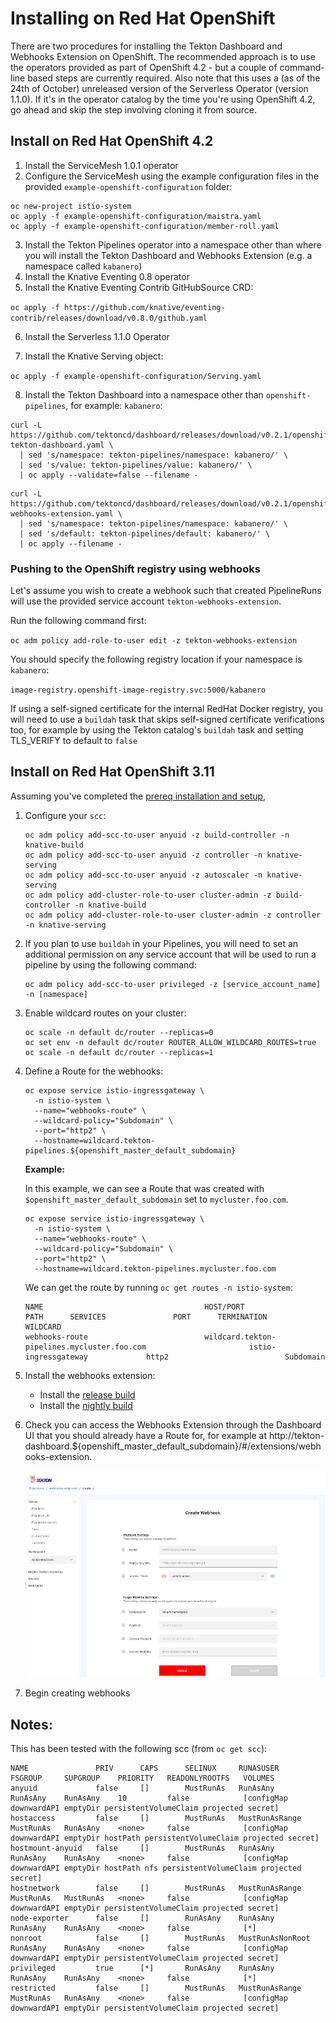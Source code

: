 # Installing on Red Hat OpenShift

There are two procedures for installing the Tekton Dashboard and Webhooks Extension on OpenShift. The recommended approach is to use the operators provided as part of OpenShift 4.2 - but a couple of command-line based steps are currently required. Also note that this uses a (as of the 24th of October) unreleased version of the Serverless Operator (version 1.1.0). If it's in the operator catalog by the time you're using OpenShift 4.2, go ahead and skip the step involving cloning it from source.

## Install on Red Hat OpenShift 4.2

1. Install the ServiceMesh 1.0.1 operator
2. Configure the ServiceMesh using the example configuration files in the provided `example-openshift-configuration` folder:

```
oc new-project istio-system
oc apply -f example-openshift-configuration/maistra.yaml
oc apply -f example-openshift-configuration/member-roll.yaml
```   

3. Install the Tekton Pipelines operator into a namespace other than where you will install the Tekton Dashboard and Webhooks Extension (e.g. a namespace called `kabanero`)
4. Install the Knative Eventing 0.8 operator
5. Install the Knative Eventing Contrib GitHubSource CRD:

`oc apply -f https://github.com/knative/eventing-contrib/releases/download/v0.8.0/github.yaml`

6. Install the Serverless 1.1.0 Operator

7. Install the Knative Serving object:

`oc apply -f example-openshift-configuration/Serving.yaml`

8. Install the Tekton Dashboard into a namespace other than `openshift-pipelines`, for example: `kabanero`:

```
curl -L https://github.com/tektoncd/dashboard/releases/download/v0.2.1/openshift-tekton-dashboard.yaml \
  | sed 's/namespace: tekton-pipelines/namespace: kabanero/' \
  | sed 's/value: tekton-pipelines/value: kabanero/' \
  | oc apply --validate=false --filename -
```

```
curl -L https://github.com/tektoncd/dashboard/releases/download/v0.2.1/openshift-webhooks-extension.yaml \
  | sed 's/namespace: tekton-pipelines/namespace: kabanero/' \
  | sed 's/default: tekton-pipelines/default: kabanero/' \
  | oc apply --filename -
```

### Pushing to the OpenShift registry using webhooks

Let's assume you wish to create a webhook such that created PipelineRuns will use the provided service account `tekton-webhooks-extension`.

Run the following command first:

`oc adm policy add-role-to-user edit -z tekton-webhooks-extension`

You should specify the following registry location if your namespace is `kabanero`:

`image-registry.openshift-image-registry.svc:5000/kabanero`

If using a self-signed certificate for the internal RedHat Docker registry, you will need to use a `buildah` task that skips self-signed certificate verifications too, for example by using the Tekton catalog's `buildah` task and setting TLS_VERIFY to default to `false`

## Install on Red Hat OpenShift 3.11

Assuming you've completed the [prereq installation and setup](./InstallPrereqs.md),

1. Configure your `scc`:

      ```
      oc adm policy add-scc-to-user anyuid -z build-controller -n knative-build
      oc adm policy add-scc-to-user anyuid -z controller -n knative-serving
      oc adm policy add-scc-to-user anyuid -z autoscaler -n knative-serving
      oc adm policy add-cluster-role-to-user cluster-admin -z build-controller -n knative-build
      oc adm policy add-cluster-role-to-user cluster-admin -z controller -n knative-serving
      ```

2. If you plan to use `buildah` in your Pipelines, you will need to set an additional permission on any service account that will be used to run a pipeline by using the following command:

      ```
      oc adm policy add-scc-to-user privileged -z [service_account_name] -n [namespace]
      ```

3. Enable wildcard routes on your cluster:

      ```
      oc scale -n default dc/router --replicas=0
      oc set env -n default dc/router ROUTER_ALLOW_WILDCARD_ROUTES=true
      oc scale -n default dc/router --replicas=1
      ```

4. Define a Route for the webhooks:

      ```
      oc expose service istio-ingressgateway \
        -n istio-system \
        --name="webhooks-route" \
        --wildcard-policy="Subdomain" \
        --port="http2" \
        --hostname=wildcard.tekton-pipelines.${openshift_master_default_subdomain}
      ```

    **Example:**

    In this example, we can see a Route that was created with `$openshift_master_default_subdomain` set to `mycluster.foo.com`.

    ```
    oc expose service istio-ingressgateway \
      -n istio-system \
      --name="webhooks-route" \
      --wildcard-policy="Subdomain" \
      --port="http2" \
      --hostname=wildcard.tekton-pipelines.mycluster.foo.com
    ```
    
    We can get the route by running `oc get routes -n istio-system`:

    ```
    NAME                                    HOST/PORT                                                         PATH      SERVICES               PORT      TERMINATION          WILDCARD
    webhooks-route                          wildcard.tekton-pipelines.mycluster.foo.com                       istio-ingressgateway             http2                          Subdomain
    ```

5. Install the webhooks extension:

      - Install the [release build](./InstallReleaseBuild.md)
      - Install the [nightly build](./InstallNightlyBuild.md)

6. Check you can access the Webhooks Extension through the Dashboard UI that you should already have a Route for, for example at http://tekton-dashboard.${openshift_master_default_subdomain}/#/extensions/webhooks-extension.

    ![Create webhook page in dashboard](./images/createWebhook.png?raw=true "Create webhook page in dashboard")

7. Begin creating webhooks


## Notes:

This has been tested with the following scc (from `oc get scc`):

```
NAME               PRIV      CAPS      SELINUX     RUNASUSER          FSGROUP     SUPGROUP    PRIORITY   READONLYROOTFS   VOLUMES
anyuid             false     []        MustRunAs   RunAsAny           RunAsAny    RunAsAny    10         false            [configMap downwardAPI emptyDir persistentVolumeClaim projected secret]
hostaccess         false     []        MustRunAs   MustRunAsRange     MustRunAs   RunAsAny    <none>     false            [configMap downwardAPI emptyDir hostPath persistentVolumeClaim projected secret]
hostmount-anyuid   false     []        MustRunAs   RunAsAny           RunAsAny    RunAsAny    <none>     false            [configMap downwardAPI emptyDir hostPath nfs persistentVolumeClaim projected secret]
hostnetwork        false     []        MustRunAs   MustRunAsRange     MustRunAs   MustRunAs   <none>     false            [configMap downwardAPI emptyDir persistentVolumeClaim projected secret]
node-exporter      false     []        RunAsAny    RunAsAny           RunAsAny    RunAsAny    <none>     false            [*]
nonroot            false     []        MustRunAs   MustRunAsNonRoot   RunAsAny    RunAsAny    <none>     false            [configMap downwardAPI emptyDir persistentVolumeClaim projected secret]
privileged         true      [*]       RunAsAny    RunAsAny           RunAsAny    RunAsAny    <none>     false            [*]
restricted         false     []        MustRunAs   MustRunAsRange     MustRunAs   RunAsAny    <none>     false            [configMap downwardAPI emptyDir persistentVolumeClaim projected secret]
```